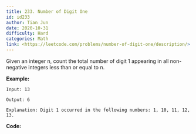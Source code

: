 ```yaml
---
title: 233. Number of Digit One
id: id233
author: Tian Jun
date: 2020-10-31
difficulty: Hard
categories: Math
link: <https://leetcode.com/problems/number-of-digit-one/description/>
---
```


Given an integer n, count the total number of digit 1 appearing in all non-
negative integers less than or equal to n.

**Example:**
            
	Input: 13    
	Output: 6     
	Explanation: Digit 1 occurred in the following numbers: 1, 10, 11, 12, 13.    


**Code:**
